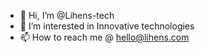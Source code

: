 - 👋 Hi, I’m @Lihens-tech
- 👀 I’m interested in Innovative technologies
- 📫 How to reach me @ hello@lihens.com

<!---
Lihens-tech/Lihens-tech is a ✨ special ✨ repository because its `README.md` (this file) appears on your GitHub profile.
You can click the Preview link to take a look at your changes.
--->
